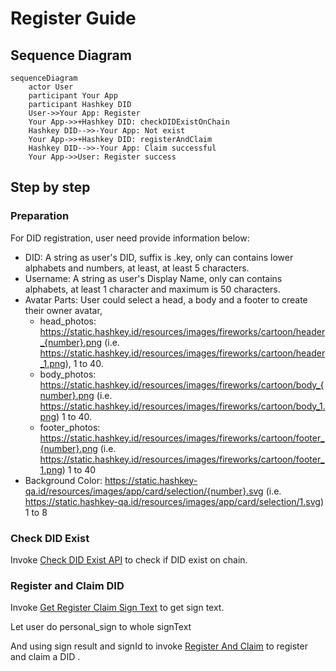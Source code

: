 # Register Guide

## Sequence Diagram

```mermaid
sequenceDiagram
    actor User
    participant Your App
    participant Hashkey DID
    User->>Your App: Register
    Your App->>+Hashkey DID: checkDIDExistOnChain
    Hashkey DID-->>-Your App: Not exist
    Your App->>+Hashkey DID: registerAndClaim
    Hashkey DID-->>-Your App: Claim successful
	Your App->>User: Register success 
```

## Step by step

### Preparation

For DID registration, user need provide information below:

 - DID: A string as user's DID, suffix is .key, only can contains lower alphabets and numbers, at least, at least 5 characters.
 - Username: A string as user's Display Name, only can contains alphabets, at least 1 character and maximum is 50 characters.
 - Avatar Parts: User could select a head, a body and a footer to create their owner avatar,
	 - head_photos: https://static.hashkey.id/resources/images/fireworks/cartoon/header_{number}.png (i.e. https://static.hashkey.id/resources/images/fireworks/cartoon/header_1.png), 1 to 40.
	 - body_photos: https://static.hashkey.id/resources/images/fireworks/cartoon/body_{number}.png (i.e. https://static.hashkey.id/resources/images/fireworks/cartoon/body_1.png) 1 to 40.
	 - footer_photos: https://static.hashkey.id/resources/images/fireworks/cartoon/footer_{number}.png (i.e. https://static.hashkey.id/resources/images/fireworks/cartoon/footer_1.png) 1 to 40
 - Background Color: https://static.hashkey-qa.id/resources/images/app/card/selection/{number}.svg (i.e. https://static.hashkey-qa.id/resources/images/app/card/selection/1.svg) 1 to 8
	 
### Check DID Exist

Invoke [Check DID Exist API](../api-reference/openapi.md#get-user-didexistchain) to check if DID exist on chain.

### Register and Claim DID

Invoke [Get Register Claim Sign Text](../api-reference/openapi.md#get-user-getregisterclaimsigntext) to get sign text.

Let user do personal_sign to whole signText

And using sign result and signId to invoke [Register And Claim](../api-reference/openapi.md#post-user-registerandclaim) to register and claim a DID .

